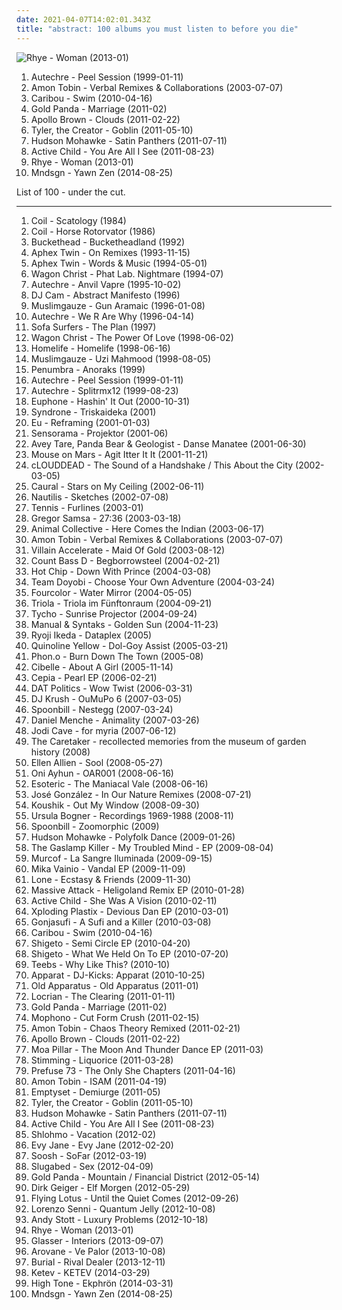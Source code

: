 ```yaml
---
date: 2021-04-07T14:02:01.343Z
title: "abstract: 100 albums you must listen to before you die"
---
```

![Rhye - Woman (2013-01)](http://coverartarchive.org/release/7dfd5c40-ee28-4fda-8369-fe3748f75930/3612285293-500.jpg "Rhye - Woman (2013-01)")
<ol class="albums">
<li data-cover="http://coverartarchive.org/release/07dcdd5f-3214-4c53-b985-633812424f0f/3773287828-500.jpg" data-tags="abstract, idm, peel sessions" role="button">Autechre - Peel Session (1999-01-11)</li>
<li data-cover="http://coverartarchive.org/release/d19cd24d-7fc1-41c9-bcc7-4ef1dc4a143f/13601095999-500.jpg" data-tags="electronic, trip-hop, ambient, experimental, downtempo, abstract, idm, ninja tune, drum n bass, d'n'b, brisk sound, aersche-tag wegen die ich nach 1000 tracks noch kein profile hab alle anderen haben eins wieso ich nicht wieso aersche aersche kinder blumen, good for driving, yyy, kuhle im sofa, love 1, nojsa spins this vinyl, k00lk0r3, n01s3 n k00l" role="button">Amon Tobin - Verbal Remixes & Collaborations (2003-07-07)</li>
<li data-cover="http://coverartarchive.org/release/0c727a84-e19b-3217-b47c-2228c786d46a/4293703012-500.jpg" data-tags="electronic" role="button">Caribou - Swim (2010-04-16)</li>
<li data-cover="http://coverartarchive.org/release/8054d23b-6e8a-4be7-a368-39a501fff640/8156658475-500.jpg" data-tags="downtempo, abstract, idm, 12-inch" role="button">Gold Panda - Marriage (2011-02)</li>
<li data-cover="https://img.discogs.com/-rBcQNVsYrrZItU1YryFhNlChqA=/fit-in/600x600/filters:strip_icc():format(jpeg):mode_rgb():quality(90)/discogs-images/R-2750312-1324292189.jpeg.jpg" data-tags="hip-hop, instrumental, abstract, sample-based, producer" role="button">Apollo Brown - Clouds (2011-02-22)</li>
<li data-cover="http://coverartarchive.org/release/9295d3b8-4fee-40b3-8d3a-1f87de4b12bc/4765105879-500.jpg" data-tags="alternative hip-hop, rap" role="button">Tyler, the Creator - Goblin (2011-05-10)</li>
<li data-cover="http://coverartarchive.org/release/30c9543a-c050-43ba-b9c6-3a9f073c2dd9/15940622429-500.jpg" data-tags="instrumental, experimental, abstract, warp, warp records, trap" role="button">Hudson Mohawke - Satin Panthers (2011-07-11)</li>
<li data-cover="http://coverartarchive.org/release/560d4328-550c-40af-a2fc-f2a2b10328b4/2215573326-500.jpg" data-tags="ambient, dream pop" role="button">Active Child - You Are All I See (2011-08-23)</li>
<li data-cover="http://coverartarchive.org/release/7dfd5c40-ee28-4fda-8369-fe3748f75930/3612285293-500.jpg" data-tags="soul, sophisti-pop" role="button">Rhye - Woman (2013-01)</li>
<li data-cover="http://coverartarchive.org/release/42eb4094-7a11-40ad-9f80-247f1842d990/8197604177-500.jpg" data-tags="electronic, instrumental, experimental, abstract" role="button">Mndsgn - Yawn Zen (2014-08-25)</li>
</ol>
List of 100 - under the cut.
<!-- more -->

_________________

<ol class="albums">
<li data-cover="http://coverartarchive.org/release/701f84f0-7e56-46dd-acab-37a6ec4dc2de/5800993945-500.jpg" data-tags="industrial, experimental" role="button">
Coil - Scatology (1984)
</li>
<li data-cover="http://coverartarchive.org/release/378a58e5-d366-3177-bae7-e63c33c1443b/21974040049-500.jpg" data-tags="industrial, experimental" role="button">
Coil - Horse Rotorvator (1986)
</li>
<li data-cover="http://coverartarchive.org/release/353e496e-e738-3f42-b2a2-c35d01db53f8/9402630851-500.jpg" data-tags="avant-garde, experimental, guitar" role="button">
Buckethead - Bucketheadland (1992)
</li>
<li data-cover="http://coverartarchive.org/release/63b5e482-c5a4-4b71-9353-85066a900b01/2575550161-500.jpg" data-tags="electronic, ambient, experimental, abstract, idm, 4 star" role="button">
Aphex Twin - On Remixes (1993-11-15)
</li>
<li data-cover="http://coverartarchive.org/release/862290d3-b4cf-4b76-9b78-9395fb284996/1558432335-500.jpg" data-tags="ambient, abstract, idm" role="button">
Aphex Twin - Words & Music (1994-05-01)
</li>
<li data-cover="http://coverartarchive.org/release/8a6c0622-432d-42c8-9efc-239b8d05880f/2978083210-500.jpg" data-tags="ambient, abstract, idm" role="button">
Wagon Christ - Phat Lab. Nightmare (1994-07)
</li>
<li data-cover="https://img.discogs.com/VgO-E24HwN31KyFd71slx7_LQqk=/fit-in/600x600/filters:strip_icc():format(jpeg):mode_rgb():quality(90)/discogs-images/R-12010293-1526496214-3348.jpeg.jpg" data-tags="idm" role="button">
Autechre - Anvil Vapre (1995-10-02)
</li>
<li data-cover="https://img.discogs.com/rUz2HpWaffpnc33wxD8-zGFl8qI=/fit-in/600x522/filters:strip_icc():format(jpeg):mode_rgb():quality(90)/discogs-images/R-16199114-1605130882-4570.jpeg.jpg" data-tags="trip-hop, instrumental, downtempo, abstract, trip hop, instrumental hip-hop, instrumental hip hop, break beats, samurai champloo, nujabes, downtempo hip-hop, downtempo instrumental hip-hop, tsutchie, fat jon, downtempo hip hop, samon kawamura, downtempo instrumental hip hop, blazo, the cancel, beautiful killing machine, fat jon as maurice galactica, birocratic, ljones" role="button">
DJ Cam - Abstract Manifesto (1996)
</li>
<li data-cover="http://coverartarchive.org/release/81d64093-15e3-47ab-ad84-ad06a3fa02ad/10159434965-500.jpg" data-tags="ambient, dub, abstract, tribal, post-industrial, llllllllllllllllllllllllllllllllllllllll, radio radio radio" role="button">
Muslimgauze - Gun Aramaic (1996-01-08)
</li>
<li data-cover="http://coverartarchive.org/release/502200af-3b31-4a43-96a9-f6c791ca1843/2610689004-500.jpg" data-tags="abstract, warp, idm, knorpelfunky, adrien wayne" role="button">
Autechre - We R Are Why (1996-04-14)
</li>
<li data-cover="http://coverartarchive.org/release/acc5c175-799e-4f13-b17c-07bae9d14345/2899367975-500.jpg" data-tags="electronic, trip-hop, abstract, trip hop, drum n bass, elettronica, barturismooth" role="button">
Sofa Surfers - The Plan (1997)
</li>
<li data-cover="http://coverartarchive.org/release/48531ac3-b2d9-4f20-922f-6dfb09752023/11814329157-500.jpg" data-tags="downtempo, abstract, luke francis vibert, trip-hip-hop" role="button">
Wagon Christ - The Power Of Love (1998-06-02)
</li>
<li data-cover="https://img.discogs.com/nCe1YFfUa_5y_D0RCdnyK19SpCI=/fit-in/600x596/filters:strip_icc():format(jpeg):mode_rgb():quality(90)/discogs-images/R-227157-1292146956.jpeg.jpg" data-tags="downtempo, abstract, future jazz" role="button">
Homelife - Homelife (1998-06-16)
</li>
<li data-cover="http://coverartarchive.org/release/7ef18370-97a2-4c82-8a4d-291046265e53/10157987025-500.jpg" data-tags="hip hop, experimental, abstract, 2009 releases" role="button">
Muslimgauze - Uzi Mahmood (1998-08-05)
</li>
<li data-cover="https://img.discogs.com/r8Xbr7UliMqP8BPfn5Q9GgTuPIo=/fit-in/600x532/filters:strip_icc():format(jpeg):mode_rgb():quality(90)/discogs-images/R-18679-1224065663.jpeg.jpg" data-tags="electronic, ambient, experimental, abstract, drone, hypnotic" role="button">
Penumbra - Anoraks (1999)
</li>
<li data-cover="http://coverartarchive.org/release/07dcdd5f-3214-4c53-b985-633812424f0f/3773287828-500.jpg" data-tags="abstract, idm, peel sessions" role="button">
Autechre - Peel Session (1999-01-11)
</li>
<li data-cover="https://img.discogs.com/WKb79P2JhaXi3rGhwD9G3H2G_iI=/fit-in/600x600/filters:strip_icc():format(jpeg):mode_rgb():quality(90)/discogs-images/R-8676527-1470659014-4905.jpeg.jpg" data-tags="electronic, abstract, warp, idm, leftfield, wap 124" role="button">
Autechre - Splitrmx12 (1999-08-23)
</li>
<li data-cover="https://img.discogs.com/My8NrM9hLe8Xn4ms_V_mH3LSDkg=/fit-in/200x200/filters:strip_icc():format(jpeg):mode_rgb():quality(90)/discogs-images/R-476320-1119252489.jpg.jpg" data-tags="electronic, experimental, post-rock, abstract, future jazz, fake jazz" role="button">
Euphone - Hashin' It Out (2000-10-31)
</li>
<li data-cover="https://img.discogs.com/lz2AoqSTFq3AGiZbZ5zW0hhzbTo=/fit-in/600x591/filters:strip_icc():format(jpeg):mode_rgb():quality(90)/discogs-images/R-1944-1251211897.jpeg.jpg" data-tags="experimental, abstract, idm, glitch" role="button">
Syndrone - Triskaideka (2001)
</li>
<li data-cover="http://coverartarchive.org/release/9a165d80-3177-41b2-848a-db81e3a8f298/28369958253-500.jpg" data-tags="electronic, experimental, abstract, idm, pause 003 cd, elochnye igrushki" role="button">
Eu - Reframing (2001-01-03)
</li>
<li data-cover="https://img.discogs.com/V7WioLTQKDYesxB6n5zIAxOSKyo=/fit-in/500x500/filters:strip_icc():format(jpeg):mode_rgb():quality(90)/discogs-images/R-72698-1323883748.jpeg.jpg" data-tags="electronic, electropop, electro, techno, minimal techno, abstract, idm, deutsch, last fm mistake, you are welcome in poland, elektrolux, for rainy days, ladomat 2000, zomba" role="button">
Sensorama - Projektor (2001-06)
</li>
<li data-cover="http://coverartarchive.org/release/f98a5816-aa1e-49bd-acdc-dd1a42b1f5bf/25471937307-500.jpg" data-tags="noise, experimental rock, abstract, freak folk, 00s, neo-psychedelia, psychedelic noise" role="button">
Avey Tare, Panda Bear & Geologist - Danse Manatee (2001-06-30)
</li>
<li data-cover="http://coverartarchive.org/release/d0d4a2f9-5f91-4c5f-bf5d-8a530c069f97/8144434274-500.jpg" data-tags="electronic, abstract, idm, glitch, avant-garde, drill n bass, broken-beat, bleepblip" role="button">
Mouse on Mars - Agit Itter It It (2001-11-21)
</li>
<li data-cover="https://via.placeholder.com/450" data-tags="experimental, abstract, 3pop" role="button">
cLOUDDEAD - The Sound of a Handshake / This About the City (2002-03-05)
</li>
<li data-cover="http://coverartarchive.org/release/4cc179b7-a6e7-4ed9-9f97-45f3eca8ef46/20217460095-500.jpg" data-tags="electronic, abstract, leftfield, mantric acoustic" role="button">
Caural - Stars on My Ceiling (2002-06-11)
</li>
<li data-cover="http://coverartarchive.org/release/8ab0baae-56fb-46fb-952b-edf66b20f136/8390006441-500.jpg" data-tags="hip hop, downtempo, abstract, idm, glitch" role="button">
Nautilis - Sketches (2002-07-08)
</li>
<li data-cover="https://img.discogs.com/Tjv-cSO3ppciyntl-IlCCVSWExg=/fit-in/256x232/filters:strip_icc():format(jpeg):mode_rgb():quality(90)/discogs-images/R-111528-001.jpg.jpg" data-tags="electronic, experimental, abstract, idm" role="button">
Tennis - Furlines (2003-01)
</li>
<li data-cover="https://img.discogs.com/HPCdbxJqpPcVjkR_WUklKAT8KDw=/fit-in/150x150/filters:strip_icc():format(jpeg):mode_rgb():quality(90)/discogs-images/R-5340331-1390948623-9950.jpeg.jpg" data-tags="rock, instrumental, ambient, post-rock, slow, romantic, shoegaze, abstract, atmospheric, soft, relaxing, post rock, art, reading, psychedelic ambient, iodine recordings" role="button">
Gregor Samsa - 27:36 (2003-03-18)
</li>
<li data-cover="http://coverartarchive.org/release/0afd8fd7-88b3-3711-ab11-82aa194efccc/26369390980-500.jpg" data-tags="experimental" role="button">
Animal Collective - Here Comes the Indian (2003-06-17)
</li>
<li data-cover="http://coverartarchive.org/release/d19cd24d-7fc1-41c9-bcc7-4ef1dc4a143f/13601095999-500.jpg" data-tags="electronic, trip-hop, ambient, experimental, downtempo, abstract, idm, ninja tune, drum n bass, d'n'b, brisk sound, aersche-tag wegen die ich nach 1000 tracks noch kein profile hab alle anderen haben eins wieso ich nicht wieso aersche aersche kinder blumen, good for driving, yyy, kuhle im sofa, love 1, nojsa spins this vinyl, k00lk0r3, n01s3 n k00l" role="button">
Amon Tobin - Verbal Remixes & Collaborations (2003-07-07)
</li>
<li data-cover="http://coverartarchive.org/release/442059c2-4c1c-4c6c-acb5-06803e4827c1/5375814140-500.jpg" data-tags="hip-hop, abstract" role="button">
Villain Accelerate - Maid Of Gold (2003-08-12)
</li>
<li data-cover="https://img.discogs.com/kwJ_9L-4_cLhBec8hypdJhPDQKs=/fit-in/300x299/filters:strip_icc():format(jpeg):mode_rgb():quality(90)/discogs-images/R-413670-1110205129.jpg.jpg" data-tags="hip-hop, abstract, underground hip-hop, hiphop, work songs, full cds, new radical chic, memories of undergrad" role="button">
Count Bass D - Begborrowsteel (2004-02-21)
</li>
<li data-cover="http://coverartarchive.org/release/3967f39d-ed10-4674-9dba-3f571c22f326/11640462703-500.jpg" data-tags="downtempo, abstract, primary, weird conceptual art music, playlist:atwork" role="button">
Hot Chip - Down With Prince (2004-03-08)
</li>
<li data-cover="https://img.discogs.com/3c7sHM5CqO450p0yPOWuhdRV--g=/fit-in/113x111/filters:strip_icc():format(jpeg):mode_rgb():quality(90)/discogs-images/R-236214-1078975281.gif.jpg" data-tags="electronic, experimental, 8bit, abstract, idm, glitch, avant-garde, chiptune, post-pop" role="button">
Team Doyobi - Choose Your Own Adventure (2004-03-24)
</li>
<li data-cover="http://coverartarchive.org/release/54a77440-1308-463a-9309-2d06833d58e3/1892948879-500.jpg" data-tags="ambient, experimental, minimal, abstract, minimalism, japanese electronic" role="button">
Fourcolor - Water Mirror (2004-05-05)
</li>
<li data-cover="http://coverartarchive.org/release/49f883d8-a198-4d6c-8659-1361a9662f1a/10886117396-500.jpg" data-tags="electronic, ambient, downtempo, abstract" role="button">
Triola - Triola im Fünftonraum (2004-09-21)
</li>
<li data-cover="http://coverartarchive.org/release/dde87d49-f100-40dc-bec3-8006175ab230/3404861634-500.jpg" data-tags="electronic" role="button">
Tycho - Sunrise Projector (2004-09-24)
</li>
<li data-cover="https://img.discogs.com/39SURWf65o0dX8wuQAZD9Xs1ejs=/fit-in/600x600/filters:strip_icc():format(jpeg):mode_rgb():quality(90)/discogs-images/R-325746-1522551241-9734.jpeg.jpg" data-tags="chillout, ambient, experimental, easy listening, indietronica, shoegaze, abstract, idm, dreamy, dream pop, drone, glitch-hop, space pop, intellegent" role="button">
Manual & Syntaks - Golden Sun (2004-11-23)
</li>
<li data-cover="http://coverartarchive.org/release/4f568e8c-626d-45a6-95c2-10b2de564239/6456816413-500.jpg" data-tags="glitch" role="button">
Ryoji Ikeda - Dataplex (2005)
</li>
<li data-cover="https://img.discogs.com/D-A6iNpMG17XkMCwMSq1B5_JTME=/fit-in/476x500/filters:strip_icc():format(jpeg):mode_rgb():quality(90)/discogs-images/R-396085-1111334712.jpg.jpg" data-tags="abstract, idm" role="button">
Quinoline Yellow - Dol-Goy Assist (2005-03-21)
</li>
<li data-cover="https://img.discogs.com/e_cv0ADXxZfRuqp-MinyI21UhG0=/fit-in/170x170/filters:strip_icc():format(jpeg):mode_rgb():quality(90)/discogs-images/R-574833-1133353697.gif.jpg" data-tags="techno, abstract" role="button">
Phon.o - Burn Down The Town (2005-08)
</li>
<li data-cover="https://img.discogs.com/fi08sU6xK-8H88EoR2ih0qltax8=/fit-in/396x354/filters:strip_icc():format(jpeg):mode_rgb():quality(90)/discogs-images/R-531442-1145349374.jpeg.jpg" data-tags="vocal, female, chill, abstract, spiotr, lubi sie" role="button">
Cibelle - About A Girl (2005-11-14)
</li>
<li data-cover="http://coverartarchive.org/release/14cfa8eb-c794-4dfe-96dc-c7b614572d9a/19048483745-500.jpg" data-tags="abstract, idm, franny" role="button">
Cepia - Pearl EP (2006-02-21)
</li>
<li data-cover="http://coverartarchive.org/release/a0ec8c0e-7d78-4008-975a-226059fe5b76/13982340367-500.jpg" data-tags="electronic, indie, experimental, abstract, idm, glitch, post-pop, steveadams fm, steveadamsfm, pop overload" role="button">
DAT Politics - Wow Twist (2006-03-31)
</li>
<li data-cover="http://coverartarchive.org/release/266a3129-07da-4c9a-973f-823d3c9a65e1/4511158650-500.jpg" data-tags="trip-hop, hip hop, experimental, dub, abstract, contemporary jazz, broken beat, turntabalism, abstract hip-hop" role="button">
DJ Krush - OuMuPo 6 (2007-03-05)
</li>
<li data-cover="https://img.discogs.com/G1GPfv-lpSDPh50QDGSnLSQ9wyY=/fit-in/600x535/filters:strip_icc():format(jpeg):mode_rgb():quality(90)/discogs-images/R-961265-1448419178-5201.jpeg.jpg" data-tags="experimental, abstract, idm, glitch, broken beat" role="button">
Spoonbill - Nestegg (2007-03-24)
</li>
<li data-cover="https://img.discogs.com/cfc9e7fd50d7c9c08931869b95f6849a01d0635d/images/spacer.gif" data-tags="noise, abstract, drone, emd, isolationism" role="button">
Daniel Menche - Animality (2007-03-26)
</li>
<li data-cover="https://img.discogs.com/C94i_nGa7D2X0PsXVFR0cxyBr1o=/fit-in/590x529/filters:strip_icc():format(jpeg):mode_rgb():quality(90)/discogs-images/R-992133-1181655023.jpeg.jpg" data-tags="abstract, glitch" role="button">
Jodi Cave - for myria (2007-06-12)
</li>
<li data-cover="http://coverartarchive.org/release/0bbc35bc-87c8-4a0a-9acd-f1d243c64842/3410553200-500.jpg" data-tags="ambient, experimental, abstract, haunting, conceptual" role="button">
The Caretaker - recollected memories from the museum of garden history (2008)
</li>
<li data-cover="http://coverartarchive.org/release/efe990f7-a86f-48bb-8a10-cd490c755479/27006317741-500.jpg" data-tags="electro, techno, minimal, abstract, bpitch control" role="button">
Ellen Allien - Sool (2008-05-27)
</li>
<li data-cover="https://img.discogs.com/j8cantN5ueTS_HmZJ4snfLVBlhc=/fit-in/453x459/filters:strip_icc():format(jpeg):mode_rgb():quality(90)/discogs-images/R-1359485-1212682283.jpeg.jpg" data-tags="electronic, experimental, abstract, 2008 releases" role="button">
Oni Ayhun - OAR001 (2008-06-16)
</li>
<li data-cover="http://coverartarchive.org/release/49d6caa6-7c4c-48cf-8011-4d74e3c64077/1016671483-500.jpg" data-tags="funeral doom metal, doom metal" role="button">
Esoteric - The Maniacal Vale (2008-06-16)
</li>
<li data-cover="https://img.discogs.com/92-ofkI7_MQO7ACq_H-ijuOgfAE=/fit-in/600x560/filters:strip_icc():format(jpeg):mode_rgb():quality(90)/discogs-images/R-10205323-1493378759-4744.jpeg.jpg" data-tags="house, abstract, in our nature remixes" role="button">
José González - In Our Nature Remixes (2008-07-21)
</li>
<li data-cover="http://coverartarchive.org/release/c405a1a7-80f5-4ac2-a8ca-a4b2825ca47a/2327375489-500.jpg" data-tags="experimental, downtempo, abstract, lbm" role="button">
Koushik - Out My Window (2008-09-30)
</li>
<li data-cover="http://coverartarchive.org/release/19d039d5-6b2c-4bb4-800c-2c64f3552a5c/26376159346-500.jpg" data-tags="abstract, glitch, 00s" role="button">
Ursula Bogner - Recordings 1969-1988 (2008-11)
</li>
<li data-cover="http://coverartarchive.org/release/11fbc7b3-aab1-401b-8652-378daf933e9b/5817155879-500.jpg" data-tags="experimental, abstract, idm, glitch, organic" role="button">
Spoonbill - Zoomorphic (2009)
</li>
<li data-cover="http://coverartarchive.org/release/870973a8-94cd-38f8-95c4-a15627ab1a79/11004776415-500.jpg" data-tags="instrumental, abstract, warp records" role="button">
Hudson Mohawke - Polyfolk Dance (2009-01-26)
</li>
<li data-cover="https://img.discogs.com/eJpWhfhJA-8yqULBA0aaVdwTlx8=/fit-in/480x480/filters:strip_icc():format(jpeg):mode_rgb():quality(90)/discogs-images/R-1870616-1249523028.jpeg.jpg" data-tags="experimental, abstract, psychedelic rock" role="button">
The Gaslamp Killer - My Troubled Mind - EP (2009-08-04)
</li>
<li data-cover="https://img.discogs.com/vXZZdkWIKVV6UPGAZKj11Pcm9RY=/fit-in/600x532/filters:strip_icc():format(jpeg):mode_rgb():quality(90)/discogs-images/R-2160093-1312204985.jpeg.jpg" data-tags="electronic, electronica, ambient, experimental, downtempo, minimal, minimal techno, abstract, idm, atmospheric, mexico, modern classical, dark ambient" role="button">
Murcof - La Sangre Iluminada (2009-09-15)
</li>
<li data-cover="http://coverartarchive.org/release/debf33c7-72e5-31eb-bd05-3123eee73550/20556897521-500.jpg" data-tags="experimental, techno, abstract" role="button">
Mika Vainio - Vandal EP (2009-11-09)
</li>
<li data-cover="https://img.discogs.com/U7Nukyaa7rhZLcVgmZ929suxQ48=/fit-in/600x537/filters:strip_icc():format(jpeg):mode_rgb():quality(90)/discogs-images/R-2033256-1578753387-4091.jpeg.jpg" data-tags="hip hop, left-field hip-hop, abstract, idm, ambient techno" role="button">
Lone - Ecstasy & Friends (2009-11-30)
</li>
<li data-cover="https://img.discogs.com/6E5wHVVJ2ULtPn_BZXaYI3x9N7k=/fit-in/600x600/filters:strip_icc():format(jpeg):mode_rgb():quality(90)/discogs-images/R-2145008-1266439536.jpeg.jpg" data-tags="ambient, abstract, virgin" role="button">
Massive Attack - Heligoland Remix EP (2010-01-28)
</li>
<li data-cover="http://coverartarchive.org/release/366e9260-8db5-4646-95e2-6605408ba6dc/1570281996-500.jpg" data-tags="abstract" role="button">
Active Child - She Was A Vision (2010-02-11)
</li>
<li data-cover="http://coverartarchive.org/release/4066a028-148e-4f2b-8399-475d43a4dfb5/6789442016-500.jpg" data-tags="abstract, leftfield, 8 out of 10, beatservice records" role="button">
Xploding Plastix - Devious Dan EP (2010-03-01)
</li>
<li data-cover="https://img.discogs.com/w9cd3UpEjo7qVNa25W6pqdgEWns=/fit-in/315x317/filters:strip_icc():format(jpeg):mode_rgb():quality(90)/discogs-images/R-2171816-1268222661.jpeg.jpg" data-tags="experimental" role="button">
Gonjasufi - A Sufi and a Killer (2010-03-08)
</li>
<li data-cover="http://coverartarchive.org/release/0c727a84-e19b-3217-b47c-2228c786d46a/4293703012-500.jpg" data-tags="electronic" role="button">
Caribou - Swim (2010-04-16)
</li>
<li data-cover="http://coverartarchive.org/release/fc45fdd0-73f7-4044-a18a-8bdd1a7e7580/8156442702-500.jpg" data-tags="experimental, downtempo, abstract, idm" role="button">
Shigeto - Semi Circle EP (2010-04-20)
</li>
<li data-cover="http://coverartarchive.org/release/59a9e7f8-2afb-4fdc-ae98-c803e6d91764/2454948533-500.jpg" data-tags="experimental, abstract, idm" role="button">
Shigeto - What We Held On To EP (2010-07-20)
</li>
<li data-cover="https://img.discogs.com/3GGGMSIxG-Usq3EOpV9WGZNIBnw=/fit-in/333x333/filters:strip_icc():format(jpeg):mode_rgb():quality(90)/discogs-images/R-2581028-1296524090.jpeg.jpg" data-tags="experimental, downtempo, abstract" role="button">
Teebs - Why Like This? (2010-10)
</li>
<li data-cover="http://coverartarchive.org/release/f9b7ad27-0291-470c-aee6-468a9c8c8a12/4506815944-500.jpg" data-tags="ambient, dubstep, techno, minimal, abstract, breakbeat, tribal, dark ambient" role="button">
Apparat - DJ-Kicks: Apparat (2010-10-25)
</li>
<li data-cover="https://img.discogs.com/ZLOmDAa76GxZtdWQxjHtXSB70m4=/fit-in/588x588/filters:strip_icc():format(jpeg):mode_rgb():quality(90)/discogs-images/R-2670212-1295834085.jpeg.jpg" data-tags="experimental, abstract" role="button">
Old Apparatus - Old Apparatus (2011-01)
</li>
<li data-cover="https://img.discogs.com/CLBEtIjH07VsWOXvwi67piT1vLg=/fit-in/385x400/filters:strip_icc():format(jpeg):mode_rgb():quality(90)/discogs-images/R-3269509-1323493017.jpeg.jpg" data-tags="experimental, abstract, psychedelic, drone, ambient drone, relapse records, dark ambient drone" role="button">
Locrian - The Clearing (2011-01-11)
</li>
<li data-cover="http://coverartarchive.org/release/8054d23b-6e8a-4be7-a368-39a501fff640/8156658475-500.jpg" data-tags="downtempo, abstract, idm, 12-inch" role="button">
Gold Panda - Marriage (2011-02)
</li>
<li data-cover="http://coverartarchive.org/release/000f1be4-78d6-4427-b5cb-2378a157927e/8042601198-500.jpg" data-tags="instrumental, industrial, krautrock, abstract" role="button">
Mophono - Cut Form Crush (2011-02-15)
</li>
<li data-cover="http://coverartarchive.org/release/b67da832-4e7a-4dc7-b8c4-8fe0ef1ca21f/5650111691-500.jpg" data-tags="electronica, experimental, downtempo, abstract, drum n bass, remix" role="button">
Amon Tobin - Chaos Theory Remixed (2011-02-21)
</li>
<li data-cover="https://img.discogs.com/-rBcQNVsYrrZItU1YryFhNlChqA=/fit-in/600x600/filters:strip_icc():format(jpeg):mode_rgb():quality(90)/discogs-images/R-2750312-1324292189.jpeg.jpg" data-tags="hip-hop, instrumental, abstract, sample-based, producer" role="button">
Apollo Brown - Clouds (2011-02-22)
</li>
<li data-cover="https://img.discogs.com/6mZujC03yn949XtQGvehzlYMdgM=/fit-in/600x600/filters:strip_icc():format(jpeg):mode_rgb():quality(90)/discogs-images/R-2801924-1329813466.jpeg.jpg" data-tags="instrumental, experimental, abstract, glitch-hop" role="button">
Moa Pillar - The Moon And Thunder Dance EP (2011-03)
</li>
<li data-cover="https://img.discogs.com/h5IV9AXZB6tZoFpn74Dv_yz0gOY=/fit-in/600x600/filters:strip_icc():format(jpeg):mode_rgb():quality(90)/discogs-images/R-2838295-1303339903.jpeg.jpg" data-tags="minimal techno, abstract, deutsch, diynamic music" role="button">
Stimming - Liquorice (2011-03-28)
</li>
<li data-cover="http://coverartarchive.org/release/64d054ce-1017-4926-81b9-28c5c6bdc04e/3972852172-500.jpg" data-tags="experimental, downtempo, abstract" role="button">
Prefuse 73 - The Only She Chapters (2011-04-16)
</li>
<li data-cover="http://coverartarchive.org/release/d3264e30-5a8f-4522-a8e3-41afa62846fd/7923895295-500.jpg" data-tags="experimental, electronic, dubstep" role="button">
Amon Tobin - ISAM (2011-04-19)
</li>
<li data-cover="https://img.discogs.com/qO64kqADY4QxrXl1rvyg0y4nlJ0=/fit-in/333x333/filters:strip_icc():format(jpeg):mode_rgb():quality(90)/discogs-images/R-2918662-1307282752.jpeg.jpg" data-tags="noise, dub, techno, minimal, abstract, bass, dark ambient, 10s" role="button">
Emptyset - Demiurge (2011-05)
</li>
<li data-cover="http://coverartarchive.org/release/9295d3b8-4fee-40b3-8d3a-1f87de4b12bc/4765105879-500.jpg" data-tags="alternative hip-hop, rap" role="button">
Tyler, the Creator - Goblin (2011-05-10)
</li>
<li data-cover="http://coverartarchive.org/release/30c9543a-c050-43ba-b9c6-3a9f073c2dd9/15940622429-500.jpg" data-tags="instrumental, experimental, abstract, warp, warp records, trap" role="button">
Hudson Mohawke - Satin Panthers (2011-07-11)
</li>
<li data-cover="http://coverartarchive.org/release/560d4328-550c-40af-a2fc-f2a2b10328b4/2215573326-500.jpg" data-tags="ambient, dream pop" role="button">
Active Child - You Are All I See (2011-08-23)
</li>
<li data-cover="http://coverartarchive.org/release/5e906ff3-1184-421e-aeb5-40fee60914a2/27886870067-500.jpg" data-tags="abstract" role="button">
Shlohmo - Vacation (2012-02)
</li>
<li data-cover="http://coverartarchive.org/release/1fb204aa-5aec-4513-bd21-3b8f0b3d5a3a/2545937824-500.jpg" data-tags="dubstep, abstract" role="button">
Evy Jane - Evy Jane (2012-02-20)
</li>
<li data-cover="https://img.discogs.com/76IpGLXvIVuM9oumQVcrhPt8EYs=/fit-in/225x225/filters:strip_icc():format(jpeg):mode_rgb():quality(90)/discogs-images/R-3536441-1334323427.jpeg.jpg" data-tags="abstract, trip hop" role="button">
Soosh - SoFar (2012-03-19)
</li>
<li data-cover="http://coverartarchive.org/release/f254fee3-6be1-480e-85f7-c2caf86160d2/3686584541-500.jpg" data-tags="electro, abstract, glitch" role="button">
Slugabed - Sex (2012-04-09)
</li>
<li data-cover="http://coverartarchive.org/release/c655b087-1b53-488f-bf04-e406efc4d08f/5104826678-500.jpg" data-tags="downtempo, abstract, idm, broken beat, leftfield, ghostly international" role="button">
Gold Panda - Mountain / Financial District (2012-05-14)
</li>
<li data-cover="http://coverartarchive.org/release/47cdd9cb-e124-4577-8764-8fb2e3d23bd7/4088098801-500.jpg" data-tags="abstract" role="button">
Dirk Geiger - Elf Morgen (2012-05-29)
</li>
<li data-cover="http://coverartarchive.org/release/8cbe1bb0-2b90-4259-b7fe-c9d3a2b06552/2232941377-500.jpg" data-tags="idm, electronic" role="button">
Flying Lotus - Until the Quiet Comes (2012-09-26)
</li>
<li data-cover="http://coverartarchive.org/release/d79d97ad-ea76-4c48-a588-ee444b91ca6e/11334927653-500.jpg" data-tags="trance, abstract, glitch, eclectic, enriched waste" role="button">
Lorenzo Senni - Quantum Jelly (2012-10-08)
</li>
<li data-cover="http://coverartarchive.org/release/2a20caa4-0c92-4a93-ae11-953c30b78267/18765648315-500.jpg" data-tags="electronic, techno, dub techno" role="button">
Andy Stott - Luxury Problems (2012-10-18)
</li>
<li data-cover="http://coverartarchive.org/release/7dfd5c40-ee28-4fda-8369-fe3748f75930/3612285293-500.jpg" data-tags="soul, sophisti-pop" role="button">
Rhye - Woman (2013-01)
</li>
<li data-cover="http://coverartarchive.org/release/9f4da5ab-b91f-4e39-8d23-dd22983458fb/5661104842-500.jpg" data-tags="electronic, experimental" role="button">
Glasser - Interiors (2013-09-07)
</li>
<li data-cover="http://coverartarchive.org/release/1a9c9dc2-31ea-4e6a-8a4f-1ec163127ecf/6185059930-500.jpg" data-tags="electronic, ambient, experimental, abstract, idm, n5md" role="button">
Arovane - Ve Palor (2013-10-08)
</li>
<li data-cover="http://coverartarchive.org/release/09ac1d17-26d5-43b5-88a5-17d0edbad9d5/5922924284-500.jpg" data-tags="future garage" role="button">
Burial - Rival Dealer (2013-12-11)
</li>
<li data-cover="http://coverartarchive.org/release/26070cde-7b60-4bff-bb7e-51ee2dad45bd/10556431848-500.jpg" data-tags="ambient, lo-fi, techno, house, abstract, dub techno, opal tapes, porn soundtrack" role="button">
Ketev - KETEV (2014-03-29)
</li>
<li data-cover="http://coverartarchive.org/release/a4c6ebb8-7f2d-4af7-9825-6f9ef7be73dd/6510057178-500.jpg" data-tags="electronic, instrumental, experimental, dub, dubstep, abstract" role="button">
High Tone - Ekphrön (2014-03-31)
</li>
<li data-cover="http://coverartarchive.org/release/42eb4094-7a11-40ad-9f80-247f1842d990/8197604177-500.jpg" data-tags="electronic, instrumental, experimental, abstract" role="button">
Mndsgn - Yawn Zen (2014-08-25)
</li>
</ol>